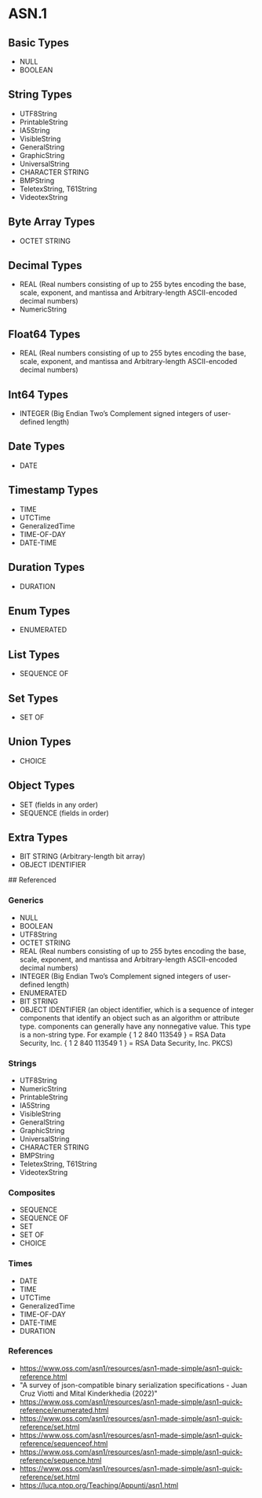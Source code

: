 # ASN.1

## Basic Types

* NULL
* BOOLEAN

## String Types

* UTF8String
* PrintableString
* IA5String
* VisibleString
* GeneralString
* GraphicString
* UniversalString
* CHARACTER STRING
* BMPString
* TeletexString, T61String
* VideotexString

## Byte Array Types

* OCTET STRING

## Decimal Types

* REAL (Real numbers consisting of up to 255 bytes encoding the base, scale, exponent, and mantissa and Arbitrary-length ASCII-encoded decimal numbers)
* NumericString

## Float64 Types

* REAL (Real numbers consisting of up to 255 bytes encoding the base, scale, exponent, and mantissa and Arbitrary-length ASCII-encoded decimal numbers)

## Int64 Types

* INTEGER (Big Endian Two’s Complement signed integers of user-defined length)

## Date Types

* DATE

## Timestamp Types

* TIME
* UTCTime
* GeneralizedTime
* TIME-OF-DAY
* DATE-TIME

## Duration Types

* DURATION

## Enum Types

* ENUMERATED

## List Types

* SEQUENCE OF

## Set Types

* SET OF

## Union Types

* CHOICE

## Object Types

* SET (fields in any order)
* SEQUENCE (fields in order)

## Extra Types

* BIT STRING (Arbitrary-length bit array)
* OBJECT IDENTIFIER

## Referenced

### Generics

* NULL
* BOOLEAN
* UTF8String
* OCTET STRING
* REAL (Real numbers consisting of up to 255 bytes encoding the base, scale, exponent, and mantissa and Arbitrary-length ASCII-encoded decimal numbers)
* INTEGER (Big Endian Two’s Complement signed integers of user-defined length)
* ENUMERATED
* BIT STRING
* OBJECT IDENTIFIER (an object identifier, which is a sequence of integer components that identify an object such as an algorithm or attribute type.  components can generally have any nonnegative value. This type is a non-string type. For example { 1 2 840 113549 } = RSA Data Security, Inc. { 1 2 840 113549 1 } = RSA Data Security, Inc. PKCS)

### Strings

* UTF8String
* NumericString
* PrintableString
* IA5String
* VisibleString
* GeneralString
* GraphicString
* UniversalString
* CHARACTER STRING
* BMPString
* TeletexString, T61String
* VideotexString

### Composites

* SEQUENCE
* SEQUENCE OF
* SET
* SET OF
* CHOICE

### Times

* DATE
* TIME
* UTCTime
* GeneralizedTime
* TIME-OF-DAY
* DATE-TIME
* DURATION

### References

* https://www.oss.com/asn1/resources/asn1-made-simple/asn1-quick-reference.html
* "A survey of json-compatible binary serialization specifications - Juan Cruz Viotti and Mital Kinderkhedia (2022)"
* https://www.oss.com/asn1/resources/asn1-made-simple/asn1-quick-reference/enumerated.html
* https://www.oss.com/asn1/resources/asn1-made-simple/asn1-quick-reference/set.html
* https://www.oss.com/asn1/resources/asn1-made-simple/asn1-quick-reference/sequenceof.html
* https://www.oss.com/asn1/resources/asn1-made-simple/asn1-quick-reference/sequence.html
* https://www.oss.com/asn1/resources/asn1-made-simple/asn1-quick-reference/set.html
* https://luca.ntop.org/Teaching/Appunti/asn1.html